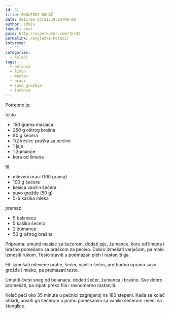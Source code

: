 ```yaml
---
id: 31
title: ENGLESKI KOLAČ
date: 2011-02-23T21:19:12+00:00
author: admin
layout: post
guid: http://superkuvar.com/?p=31
permalink: /engleski-kolaci/
totvreme:
  - ""
categories:
  - Kolači
tags:
  - belanca
  - limun
  - maslac
  - orasi
  - suvo groždje
  - žumanca
---
```

Potrebno je:

testo

  * 150 grama maslaca
  * 250 g oštrog brašna
  * 80 g šećera
  * 1/2 kesice praška za pecivo
  * 1 jaje
  * 1 žumance
  * kora od limuna

fil

  * mleveni orasi (100 grama)
  * 100 g šećera
  * kesica vanilin šećera
  * suvo grožđe (50 g)
  * 5-6 kašika mleka

premaz

  * 5 belanaca
  * 5 kašika šećera
  * 2 žumanca
  * 50 g oštrog brašna

Priprema: umutiti maslac sa šećerom, dodati jaje, žumance, koru od limuna i brašno pomešano sa praškom za pecivo. Dobro izmešati varjačom, pa malo izmesiti rukom. Testo staviti u podmazan pleh i rastanjiti ga.

Fil: izmešati mlevene orahe, šećer, vanilin šećer, prethodno oprano suvo grožđe i mleko, pa premazati testo.

Umutiti čvrst sneg od belanaca, dodati šećer, žumanca i brašno. Sve dobro promešati, pa sipati preko fila i ravnomerno rastanjiti.

Kolač peći oko 35 minuta u pećnici zagrejanoj na 180 stepeni. Kada se kolač ohladi, posuti ga šećerom u prahu pomešanim sa vanilin šećerom i iseći na štanglice.

&nbsp;

&nbsp;